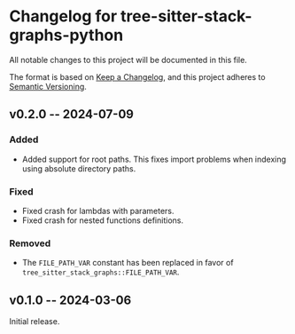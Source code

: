 # Changelog for tree-sitter-stack-graphs-python

All notable changes to this project will be documented in this file.

The format is based on [Keep a Changelog](https://keepachangelog.com/en/1.0.0/),
and this project adheres to [Semantic Versioning](https://semver.org/spec/v2.0.0.html).

## v0.2.0 -- 2024-07-09

### Added

- Added support for root paths. This fixes import problems when indexing using absolute directory paths.

### Fixed

- Fixed crash for lambdas with parameters.
- Fixed crash for nested functions definitions.

### Removed

- The `FILE_PATH_VAR` constant has been replaced in favor of `tree_sitter_stack_graphs::FILE_PATH_VAR`.

## v0.1.0 -- 2024-03-06

Initial release.
